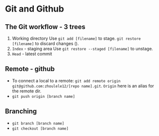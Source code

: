 # Git and Github

## The Git workflow - 3 trees
1. Working directory
Use `git add [filename]` to stage. `git restore [filename]` to discard changes ().
2. `Index` - staging area
Use `git restore --staged [filename]` to unstage.
3. `Head` - latest commit

## Remote - github
- To connect a local to a remote: `git add remote origin git@github.com:zhoulele12/[repo name].git`. `Origin` here is an alias for the remote dir.
- `git push origin [branch name]`

## Branching
- `git branch [branch name]`
- `git checkout [branch name]`
